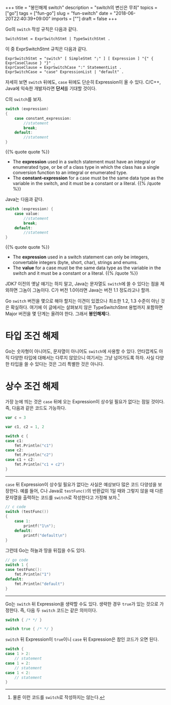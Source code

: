 +++
title = "봉인해제 switch"
description = "switch의 변신은 무죄"
topics = ["go"]
tags = ["fun-go"]
slug = "fun-switch"
date = "2018-06-20T22:40:39+09:00"
imports = [""]
draft = false
+++

Go의 `switch` 작성 규칙은 다음과 같다.

```
SwitchStmt = ExprSwitchStmt | TypeSwitchStmt .
```

이 중 ExprSwitchStmt 규칙은 다음과 같다.

```
ExprSwitchStmt = "switch" [ SimpleStmt ";" ] [ Expression ] "{" { ExprCaseClause } "}" .
ExprCaseClause = ExprSwitchCase ":" StatementList .
ExprSwitchCase = "case" ExpressionList | "default" .
```

자세히 보면 `switch` 뒤에도, `case` 뒤에도 단순히 Expression이 올 수 있다. C/C++, Java에 익숙한 개발자라면 **단서**를 기대할 것이다. 

C의 `switch`를 보자.

```c
switch (expression)
{
	case constant_expression:
		//statement
		break;
	default:
		//statement
}
```

{{% quote quote %}}
- The **expression** used in a switch statement must have an integral or enumerated type, or be of a class type in which the class has a single conversion function to an integral or enumerated type.
- The **constant-expression** for a case must be the same data type as the variable in the switch, and it must be a constant or a literal.
{{% /quote %}}

Java는 다음과 같다.

```java
switch (expression) {
	case value:
		//statement
		break;
	default:
		//statement
}
```

{{% quote quote %}}
- The **expression** used in a switch statement can only be integers, convertable integers (byte, short, char), strings and enums.
- The **value** for a case must be the same data type as the variable in the switch and it must be a constant or a literal.
{{% /quote %}}

JDK7 이전의 옛날 얘기는 하지 말고, Java는 문자열도 `switch`에 쓸 수 있다는 점을 제외하면 그놈이 그놈이다. C가 버전 1.0이라면 Java는 버전 1.1 정도라고나 할까.

Go `switch` 버전을 몇으로 해야 할지는 이견이 있겠으나 최소한 1.2, 1.3 수준이 아닌 것은 확실하다. 여기에 이 글에서는 살펴보지 않은 TypeSwitchStmt 용법까지 포함하면 Major 버전을 몇 단계는 올려야 한다. 그래서 **봉인해제**다.

# 타입 조건 해제

Go는 숫자형이 아니어도, 문자열이 아니어도 `switch`에 사용할 수 있다. 안타깝게도 아직 다양한 타입에 대해서는 다루지 않았으니 여기서는 그냥 넘어가도록 하자. 사실 다양한 타입을 쓸 수 있다는 것은 그리 특별한 것은 아니다.

# 상수 조건 해제

가장 눈에 띄는 것은 `case` 뒤에 오는 Expression이 상수일 필요가 없다는 점일 것이다. 즉, 다음과 같은 코드도 가능하다.

```go
var c = 3

var c1, c2 = 1, 2

switch c {
case c1:
	fmt.Println("c1")
case c2:
	fmt.Println("c2")
case c1 + c2:
	fmt.Println("c1 + c2")
}
```

---

`case` 뒤 Expression이 상수일 필요가 없다는 사실은 예상보다 많은 코드 다양성을 보장한다. 예를 들어, C나 Java로 `testFunc()`의 반환값이 1일 때와 그렇지 않을 때 다른 문자열을 출력하는 코드를 `switch`로 작성한다고 가정해 보자.[^1]

[^1]: 물론 이런 코드를 `switch`로 작성하지는 않는다.

```c
// c code
switch (testFunc())
{
	case 1:
		printf("1\n");
	default:
		printf("default\n")
}
```

그런데 Go는 하늘과 땅을 뒤집을 수도 있다.

```go
// go code
switch 1 {
case testFunc():
	fmt.Println("1")
default:
	fmt.Println("default")
}
```

---

Go는 `switch` 뒤 Expression을 생략할 수도 있다. 생략한 경우 `true`가 있는 것으로 가정한다. 즉, 다음 두 `switch` 코드는 같은 의미이다.

```go
switch { /* */ }

switch true { /* */ }
```

`switch` 뒤 Expression이 `true`이니 `case` 뒤 Expression은 참인 코드가 오면 된다.

```go
switch {
case 1 > 2:
	// statement    
case 1 = 2:
	// statement
case 1 < 2:
	// statement
}
```

